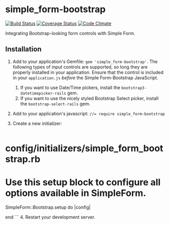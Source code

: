 simple_form-bootstrap
===
[![Build Status](https://travis-ci.org/lowjoel/simple_form-bootstrap.svg?branch=master)](https://travis-ci.org/lowjoel/simple_form-bootstrap) [![Coverage Status](https://coveralls.io/repos/lowjoel/simple_form-bootstrap/badge.svg)](https://coveralls.io/r/lowjoel/simple_form-bootstrap) [![Code Climate](https://codeclimate.com/github/lowjoel/simple_form-bootstrap/badges/gpa.svg)](https://codeclimate.com/github/lowjoel/simple_form-bootstrap)

Integrating Bootstrap-looking form controls with Simple Form.

## Installation

 1. Add to your application's Gemfile: `gem 'simple_form-bootstrap'`. The following types of
    input controls are supported, so long they are properly installed in your application. Ensure
    that the control is included in your `application.js` _before_ the Simple Form-Bootstrap
    JavaScript.

    1. If you want to use Date/Time pickers, install the `bootstrap3-datetimepicker-rails` gem.
    2. If you want to use the nicely styled Bootstrap Select picker, install the
       `bootstrap-select-rails` gem.

 2. Add to your application's javascript: `//= require simple_form-bootstrap`
 3. Create a new initializer:
    ```ruby
# config/initializers/simple_form_bootstrap.rb
# Use this setup block to configure all options available in SimpleForm.
SimpleForm::Bootstrap.setup do |config|

end
    ```
 4. Restart your development server.
